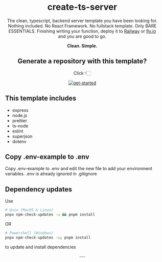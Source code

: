 <div align="center">

# create-ts-server

The clean, typescript, backend server template you have been looking for. Nothing included. No React Framework. No fullstack template. Only BARE ESSENTIALS. Finishing writing your function, deploy it to [Railway](https://railway.app) or [fly.io](https://fly.io/) and you are good to go.

**Clean. Simple.**

## Generate a repository with this template? 
Click 👇🏻

<a href="https://github.com/zmzlois/ts-server-template/generate" target="_blank" rel="noreferrer noopener"> ![get-started](https://user-images.githubusercontent.com/54777542/224549654-6f2dc0ad-54e0-4827-b316-ebe264dbf007.svg)</a>


<div align="left">

## This template includes

- express
- node.js
- prettier
- ts-node
- eslint
- superjson
- dotenv

## Copy .env-example to .env

Copy .env-example to .env and edit the new file to add your environment variables. .env is already ignored in .gitignore

## Dependency updates

Use

```sh
# Unix (MacOS & Linux)
pnpx npm-check-updates -u && pnpm install
```

OR

```sh
# Powershell (Windows)
pnpx npm-check-updates -u; pnpm install
```

to update and install dependencies
</div>
---
</div>
